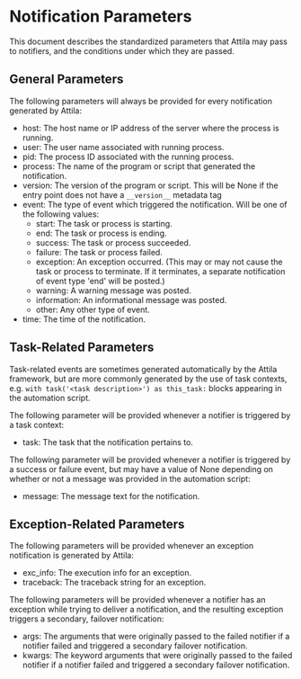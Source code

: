 # Notification Parameters

This document describes the standardized parameters that Attila may pass 
to notifiers, and the conditions under which they are passed.


## General Parameters

The following parameters will always be provided for every notification
generated by Attila:

* host: The host name or IP address of the server where the process is 
  running.
* user: The user name associated with running process.
* pid: The process ID associated with the running process.
* process: The name of the program or script that generated the 
  notification.
* version: The version of the program or script. This will be None if
  the entry point does not have a `__version__` metadata tag 
* event: The type of event which triggered the notification. Will be one
  of the following values:
    * start: The task or process is starting. 
    * end: The task or process is ending.
    * success: The task or process succeeded.
    * failure: The task or process failed.
    * exception: An exception occurred. (This may or may not cause the
      task or process to terminate. If it terminates, a separate
      notification of event type 'end' will be posted.)
    * warning: A warning message was posted.
    * information: An informational message was posted.
    * other: Any other type of event.
* time: The time of the notification.


## Task-Related Parameters

Task-related events are sometimes generated automatically by the Attila
framework, but are more commonly generated by the use of task contexts,
e.g. `with task('<task description>') as this_task:` blocks appearing in 
the automation script.


The following parameter will be provided whenever a notifier is 
triggered by a task context:

* task: The task that the notification pertains to.


The following parameter will be provided whenever a notifier is 
triggered by a success or failure event, but may have a value of None 
depending on whether or not a message was provided in the automation
script:

* message: The message text for the notification.


## Exception-Related Parameters

The following parameters will be provided whenever an exception
notification is generated by Attila:

* exc_info: The execution info for an exception.
* traceback: The traceback string for an exception.


The following parameters will be provided whenever a notifier has an 
exception while trying to deliver a notification, and the resulting 
exception triggers a secondary, failover notification:

* args: The arguments that were originally passed to the failed notifier 
  if a notifier failed and triggered a secondary failover notification.
* kwargs: The keyword arguments that were originally passed to the 
  failed notifier if a notifier failed and triggered a secondary
  failover notification.
